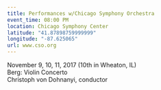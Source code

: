 ```yaml
---
title: Performances w/Chicago Symphony Orchestra
event_time: 08:00 PM
location: Chicago Symphony Center
latitude: "41.87898759999999"
longitude: "-87.625065"
url: www.cso.org
---
```

November 9, 10, 11, 2017 (10th in Wheaton, IL)<br>
Berg: Violin Concerto<br>
Christoph von Dohnanyi, conductor